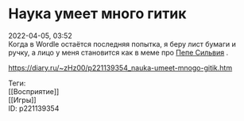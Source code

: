 Наука умеет много гитик
========================

   
 2022-04-05, 03:52   
  Когда в Wordle остаётся последняя попытка, я беру лист бумаги и ручку, а лицо у меня становится как в меме про  [Пепе Сильвия](https://ru.meming.world/wiki/Pepe_Silvia)  .   
    
 <https://diary.ru/~zHz00/p221139354_nauka-umeet-mnogo-gitik.htm>   
   
 Теги:   
 [[Восприятие]]   
 [[Игры]]   
 ID: p221139354